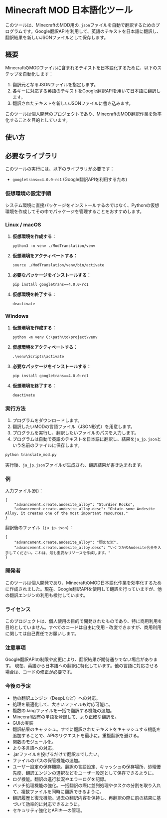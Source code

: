 # Minecraft MOD 日本語化ツール

このツールは、MinecraftのMOD用の`.json`ファイルを自動で翻訳するためのプログラムです。Google翻訳APIを利用して、英語のテキストを日本語に翻訳し、翻訳結果を新しいJSONファイルとして保存します。

## 概要

MinecraftのMODファイルに含まれるテキストを日本語化するために、以下のステップを自動化します：

1. 翻訳元となるJSONファイルを指定します。
2. 各キーに対応する英語のテキストをGoogle翻訳APIを用いて日本語に翻訳します。
3. 翻訳されたテキストを新しいJSONファイルに書き込みます。

このツールは個人開発のプロジェクトであり、MinecraftのMOD翻訳作業を効率化することを目的としています。

## 使い方

## 必要なライブラリ

このツールの実行には、以下のライブラリが必要です：

- `googletrans==4.0.0-rc1` (Google翻訳APIを利用するため)

### 仮想環境の設定手順

システム環境に直接パッケージをインストールするのではなく、Pythonの仮想環境を作成してその中でパッケージを管理することをおすすめします。

### Linux / macOS  
<ol>
    <li><b>仮想環境を作成する：</b></li>
    <pre><code>python3 -m venv ./ModTranslation/venv</code></pre>
    <li><b>仮想環境をアクティベートする：</b></li>
    <pre><code>source ./ModTranslation/venv/bin/activate</code></pre>
    <li><b>必要なパッケージをインストールする：</b></li>
    <pre><code>pip install googletrans==4.0.0-rc1</code></pre>
    <li><b>仮想環境を終了する：</b></li>
    <pre><code>deactivate</code></pre>
</ol>

### Windows
<ol>
    <li><b>仮想環境を作成する：</b></li>
    <pre><code>python -m venv C:\path\to\project\venv</code></pre>
    <li><b>仮想環境をアクティベートする：</b></li>
    <pre><code>.\venv\Scripts\activate</code></pre>
    <li><b>必要なパッケージをインストールする：</b></li>
    <pre><code>pip install googletrans==4.0.0-rc1</code></pre>
    <li><b>仮想環境を終了する：</b></li>
    <pre><code>deactivate</code></pre>
</ol>





### 実行方法

1. プログラムをダウンロードします。
2. 翻訳したいMODの言語ファイル（JSON形式）を用意します。
3. プログラムを実行し、翻訳したいファイルのパスを入力します。
4. プログラムは自動で英語のテキストを日本語に翻訳し、結果を`ja_jp.json`という名前のファイルに保存します。

```bash
python translate_mod.py
```
実行後、`ja_jp.json`ファイルが生成され、翻訳結果が書き込まれます。

### 例
入力ファイル(例)：

```
{
    "advancement.create.andesite_alloy": "Sturdier Rocks",
    "advancement.create.andesite_alloy.desc": "Obtain some Andesite Alloy, it creates one of the most important resources."
}
```
翻訳後のファイル（`ja_jp.json`）：

```
{
    "advancement.create.andesite_alloy": "頑丈な岩",
    "advancement.create.andesite_alloy.desc": "いくつかのAndesite合金を入手してください。これは、最も重要なリソースを作成します。"
}
```
### 開発者

このツールは個人開発であり、MinecraftのMOD日本語化作業を効率化するために作成されました。現在、Google翻訳APIを使用して翻訳を行っていますが、他の翻訳エンジンの利用も検討しています。

### ライセンス

このプロジェクトは、個人使用の目的で開発されたものであり、特に商用利用を目的としていません。すべてのコードは自由に使用・改変できますが、商用利用に関しては自己責任でお願いします。

### 注意事項

Google翻訳APIの制限や変更により、翻訳結果が期待通りでない場合があります。
現在、英語から日本語への翻訳に特化しています。他の言語に対応させる場合は、コードの修正が必要です。

### 今後の予定

- 他の翻訳エンジン（DeepLなど）への対応。
- 処理を最適化して、大きいファイルも対応可能に。
- 複数の.langファイルを一括で翻訳する機能の追加。
- Minecraft固有の単語を登録して、より正確な翻訳を。
- GUIの実装
- 翻訳結果のキャッシュ。すでに翻訳されたテキストをキャッシュする機能を追加することで、APIのリクエストを最小に。重複翻訳を避ける。
- 関数のモジュール化。
- より多言語への対応。
- .jarファイルを投げるだけで翻訳までしたい。
- ファイルのパスの保管機能の追加。
- ユーザー設定の保存機能。翻訳の言語設定、キャッシュの保存場所、処理優先度、翻訳エンジンの選択などをユーザー設定として保存できるように。
- ログ機能。翻訳の進行状況やエラーログを記録。
- バッチ処理機能の強化。一括翻訳の際に並列処理やタスクの分割を取り入れて、複数ファイルを同時に翻訳できるように。
- 翻訳履歴と復元機能。過去の翻訳内容を保持し、再翻訳の際に前の結果に基づいて効率的に対応できるように。
- セキュリティ強化とAPIキーの管理。
